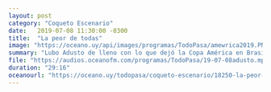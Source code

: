 ```yaml
---
layout: post
category: "Coqueto Escenario"
date:   2019-07-08 11:30:00 -0300
title:  "La peor de todas"
image: "https://oceano.uy/api/images/programas/TodoPasa/amewrica2019.PNG"
summary: "Lubo Adusto de lleno con lo que dejó la Copa América en Brasil y todas sus vicisitudes. De yapa, noticias insólitas y el clásico en Boca Ratón, ganado por los mirasoles."
file: "https://audios.oceanofm.com/programas/TodoPasa/19-07-08adusto.mp3"
duration: "29:16"
oceanourl: "https://oceano.uy/todopasa/coqueto-escenario/18250-la-peor-de-todas"
---
```

  
